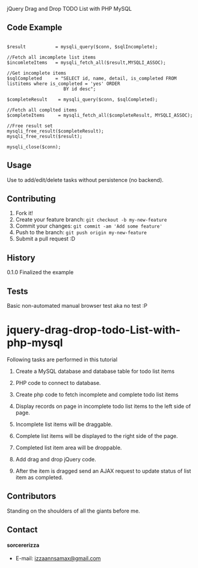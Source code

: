 jQuery Drag and Drop TODO List with PHP MySQL


## Code Example

```

$result           = mysqli_query($conn, $sqlIncomplete);

//Fetch all imcomplete list items
$incomleteItems   = mysqli_fetch_all($result,MYSQLI_ASSOC);

//Get incomplete items
$sqlCompleted     = "SELECT id, name, detail, is_completed FROM listitems where is_completed = 'yes' ORDER 
                     BY id desc";
  
$completeResult    = mysqli_query($conn, $sqlCompleted);

//Fetch all complted items
$completeItems     = mysqli_fetch_all($completeResult, MYSQLI_ASSOC);
 
//Free result set
mysqli_free_result($completeResult);
mysqli_free_result($result);
  
mysqli_close($conn);
```


## Usage

Use to add/edit/delete tasks without persistence (no backend).

## Contributing

1. Fork it!
2. Create your feature branch: `git checkout -b my-new-feature`
3. Commit your changes: `git commit -am 'Add some feature'`
4. Push to the branch: `git push origin my-new-feature`
5. Submit a pull request :D

## History

0.1.0 Finalized the example

## Tests

Basic non-automated manual browser test aka no test :P

# jquery-drag-drop-todo-List-with-php-mysql



Following tasks are performed in this tutorial


1. Create a MySQL database and database table for todo list items

2. PHP code to connect to database.

3. Create php code to fetch incomplete and complete todo list items

4. Display records on page in incomplete todo list items to the left side of page.

5. Incomplete list items will be draggable.

6. Complete list items will be displayed to the right side of the page.

7. Completed list item area will be droppable.

8. Add drag and drop jQuery code.

9. After the item is dragged send an AJAX request to update status of list item as completed.

## Contributors

Standing on the shoulders of all the giants before me.

## Contact
#### sorcererizza
* E-mail: izzaannsamax@gmail.com

